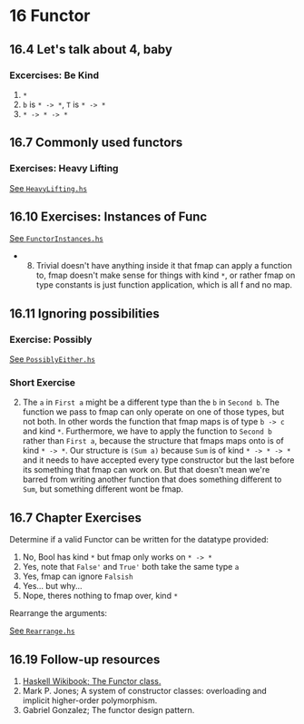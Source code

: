 # 16  Functor

## 16.4 Let's talk about 4, baby

### Excercises: Be Kind

1. `*`
2. `b` is `* -> *`, `T` is `* -> *`
3. `* -> * -> *`

## 16.7 Commonly used functors

### Exercises: Heavy Lifting
[See `HeavyLifting.hs`](/16/HeavyLifting.hs)

## 16.10 Exercises: Instances of Func

[See `FunctorInstances.hs`](/16/exercises/src/FunctorInstances.hs)

* 8. Trivial doesn't have anything inside it that fmap can apply a function to,
   fmap doesn't make sense for things with kind `*`, or rather fmap on type
   constants is just function application, which is all f and no map.

## 16.11 Ignoring possibilities

### Exercise: Possibly

[See `PossiblyEither.hs`](/16/PossiblyEither.hs)

### Short Exercise

2.  The `a` in `First a` might be a different type than the `b` in
   `Second b`. The function we pass to fmap can only operate on one of those
types, but not both. In other words the function that fmap maps is of type `b
-> c` and kind `*`. Furthermore, we have to apply the function to `Second b`
rather than `First a`, because the structure that fmaps maps onto is of kind `*
-> *`. Our structure is `(Sum a)` because `Sum` is of kind `* -> * -> *` and
it needs to have accepted every type constructor but the last before its
something that fmap can work on. But that doesn't mean we're barred from
writing another function that does something different to `Sum`, but something
different wont be fmap.


## 16.7 Chapter Exercises

Determine if a valid Functor can be written for the datatype provided:

1. No, Bool has kind `*` but fmap only works on `* -> *`
2. Yes, note that `False'` and `True'` both take the same type `a`
3. Yes, fmap can ignore `Falsish`
4. Yes... but why...
5. Nope, theres nothing to fmap over, kind `*`

Rearrange the arguments:

[See `Rearrange.hs`](/16/Rearrange.hs)

## 16.19 Follow-up resources

1. [Haskell Wikibook; The Functor class.](https://en.wikibooks.org/wiki/Haskell/The_Functor_class)
2. Mark P. Jones; A system of constructor classes: overloading and implicit higher-order polymorphism.
3. Gabriel Gonzalez; The functor design pattern.

